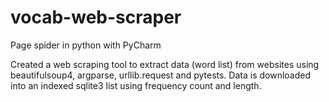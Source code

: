 # vocab-web-scraper
Page spider in python with PyCharm

Created a web scraping tool to extract data (word list) from websites using beautifulsoup4, argparse, urllib.request and pytests. 
Data is downloaded into an indexed sqlite3 list using frequency count and length. 
